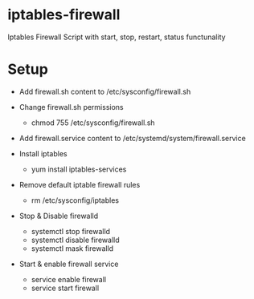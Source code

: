 # iptables-firewall
Iptables Firewall Script with start, stop, restart, status functunality

# Setup
- Add firewall.sh content to /etc/sysconfig/firewall.sh
- Change firewall.sh permissions
  - chmod 755 /etc/sysconfig/firewall.sh
- Add firewall.service content to /etc/systemd/system/firewall.service

- Install iptables
  - yum install iptables-services

- Remove default iptable firewall rules
   - rm /etc/sysconfig/iptables

- Stop & Disable firewalld
  - systemctl stop firewalld
  - systemctl disable firewalld
  - systemctl mask firewalld
  
- Start & enable firewall service
  - service enable firewall
  - service start firewall
